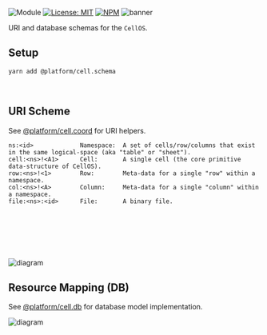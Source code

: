 ![Module](https://img.shields.io/badge/%40platform-cell.schema-%23EA4E7E.svg)
[![License: MIT](https://img.shields.io/badge/license-MIT-blue.svg)](https://opensource.org/licenses/MIT)
[![NPM](https://img.shields.io/npm/v/@platform/cell.schema.svg?colorB=blue&style=flat)](https://www.npmjs.com/package/@platform/cell.schema)
![banner](https://user-images.githubusercontent.com/185555/68096906-c7ece580-ff18-11e9-8b4f-bfa6c7ca21f1.png)

URI and database schemas for the `CellOS`.

## Setup

    yarn add @platform/cell.schema

<p>&nbsp;</p>

## URI Scheme

See [@platform/cell.coord](../cell.schema) for URI helpers.

```
ns:<id>             Namespace:  A set of cells/row/columns that exist in the same logical-space (aka "table" or "sheet").
cell:<ns>!<A1>      Cell:       A single cell (the core primitive data-structure of CellOS).
row:<ns>!<1>        Row:        Meta-data for a single "row" within a namespace.
col:<ns>!<A>        Column:     Meta-data for a single "column" within a namespace.
file:<ns>:<id>      File:       A binary file.
```

<p>&nbsp;</p>
<p>&nbsp;</p>
<p>&nbsp;</p>

![diagram](https://user-images.githubusercontent.com/185555/69760850-7c052780-11ca-11ea-8f8e-ecc54949598b.png)

## Resource Mapping (DB)

See [@platform/cell.db](../cell.db) for database model implementation.

![diagram](https://user-images.githubusercontent.com/185555/69760949-cbe3ee80-11ca-11ea-852b-dcaa028b67df.png)

<p>&nbsp;</p>
<p>&nbsp;</p>
